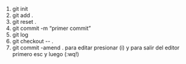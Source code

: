 1. git init
2. git add .
3. git reset .
4. git commit -m “primer commit”
5. git log
6. git checkout -- .
7. git commit -amend .           para editar presionar (i) y para salir del editor primero esc y luego (:wq!)
